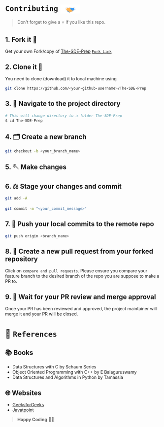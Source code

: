 # `Contributing` <img align="center" src="images\Handshake.gif" height="30px">

> Don't forget to give a ⭐ if you like this repo.

## 1. Fork it 🍴

Get your own Fork/copy of [The-SDE-Prep](https://github.com/Ayon-SSP/The-SDE-Prep) [`Fork Link`](https://github.com/Ayon-SSP/The-SDE-Prep/fork)

## 2. Clone it 👥

You need to clone (download) it to local machine using

```sh
git clone https://github.com/<your-github-username>/The-SDE-Prep
```

## 3. 🔭 Navigate to the project directory

```sh
# This will change directory to a folder The-SDE-Prep
$ cd The-SDE-Prep
```

## 4. 🗂️ Create a new branch

```sh
git checkout -b <your_branch_name>
```

## 5. 🪡 Make changes

## 6. ⚖️ Stage your changes and commit

```sh
git add -A

git commit -m "<your_commit_message>"
```

## 7. 🔀 Push your local commits to the remote repo

```sh
git push origin <branch_name>
```

## 8. 📌 Create a new pull request from your forked repository

Click on `compare and pull requests`. Please ensure you compare your feature branch to the desired branch of the repo you are suppose to make a PR to.

## 9. 🏁 Wait for your PR review and merge approval

Once your PR has been reviewed and approved, the project maintainer will merge it and your PR will be closed.

<!-- ## `Contributors` -->

# 📑 `References`

## 📚 Books

- Data Structures with C by Schaum Series
- Object Oriented Programming with C++ by E Balaguruswamy
- Data Structures and Algorithms in Python by Tamassia

## 🌐 Websites

- [GeeksforGeeks](https://www.geeksforgeeks.org/)
- [Javatpoint](https://www.javatpoint.com/)

> **Happy Coding** 👨‍💻
